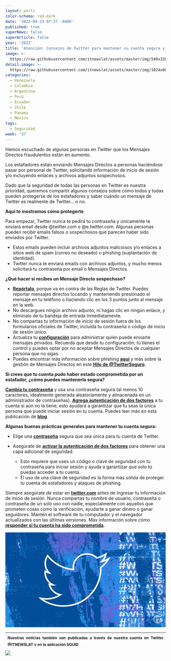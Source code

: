 ```yaml
---
layout: posts
color-schema: red-dark
date: '2022-09-23 07:37 -0400'
published: true
superNews: false
superArticle: false
year: '2022'
title: 'Atención: Consejos de Twitter para mantener su cuenta segura y protegida'
image: >-
  https://raw.githubusercontent.com/itnewslat/assets/master/img/540x320/Twitter-Seguridad-p.jpg
detail-image: >-
  https://raw.githubusercontent.com/itnewslat/assets/master/img/1024x680/Twitter-Seguridad-g.jpg
categories:
  - Venezuela
  - Colombia
  - Argentina
  - Perú
  - Ecuador
  - Chile
  - Panama
  - Mexico
tags:
  - Seguridad
week: '37'
---
```

Hemos escuchado de algunas personas en Twitter que los Mensajes Directos fraudulentos están en aumento.

Los estafadores están enviando Mensajes Directos a personas haciéndose pasar por personal de Twitter, solicitando información de inicio de sesión y/o incluyendo enlaces y archivos adjuntos sospechosos. 

Dado que la seguridad de todas las personas en Twitter es nuestra prioridad, queremos compartir algunos consejos sobre cómo todos y todas pueden protegerse de los estafadores y saber cuándo un mensaje de Twitter es realmente de Twitter... o no.

**Aquí te mostramos cómo protegerte**

Para empezar, Twitter nunca te pedirá tu contraseña y únicamente te enviará email desde @twitter.com o @e.twitter.com. Algunas personas pueden recibir emails falsos o sospechosos que parecen haber sido enviados por Twitter.

- Estos emails pueden incluir archivos adjuntos maliciosos y/o enlaces a sitios web de spam (correo no deseado) o phishing (suplantación de identidad).  
- Twitter nunca te enviará emails con archivos adjuntos, y mucho menos solicitará tu contraseña por email o Mensajes Directos.

**¿Qué hacer si recibes un Mensaje Directo sospechoso?**

- [**Repórtalo**](https://help.twitter.com/es/safety-and-security/report-twitter-impersonation), porque va en contra de las Reglas de Twitter. Puedes reportar mensajes directos tocando y manteniendo presionado el mensaje en tu teléfono o haciendo clic en los 3 puntos junto al mensaje en la web.
- No descargues ningún archivo adjunto, ni hagas clic en ningún enlace, y elimínalo de tu bandeja de entrada inmediatamente.
- No compartas tu información de inicio de sesión fuera de los formularios oficiales de Twitter, incluida tu contraseña o código de inicio de sesión único.
- Actualiza tu [**configuración**](https://help.twitter.com/es/using-twitter/direct-messages#video) para administrar quién puede enviarte mensajes privados. Recuerda que desde tu configuración; tú tienes el control y puedes optar por no aceptar Mensajes Directos de cualquier persona que no sigas.
- Puedes encontrar más información sobre phishing [**aquí**](https://help.twitter.com/es/safety-and-security/fake-twitter-emails) y más sobre la gestión de Mensajes Directos en este [**Hilo de @TwitterSeguro**](https://twitter.com/twitterseguro/status/1494750982043058187). 

**Si crees que tu cuenta pudo haber estado comprometida por un estafador, ¿cómo puedes mantenerla segura?**

[**Cambia tu contraseña**](https://help.twitter.com/es/safety-and-security/account-security-tips) y usa una contraseña segura (al menos 10 caracteres, idealmente generada aleatoriamente y almacenada en un administrador de contraseñas).
[**Agrega autenticación de dos factores**](https://help.twitter.com/es/managing-your-account/two-factor-authentication) a tu cuenta si aún no la tiene; esto ayudará a garantizar que tu seas la única persona que puede iniciar sesión en tu cuenta.
Puedes leer más en esta publicación de [**blog**](https://blog.twitter.com/en_sea/topics/events/2019/account-secure). 

**Algunas buenas prácticas generales para mantener tu cuenta segura:**

- Elige una [**contraseña**](https://help.twitter.com/es/safety-and-security/account-security-tips) segura que sea única para tu cuenta de Twitter.
- Asegúrate de [**activar la autenticación de dos factores**](https://help.twitter.com/es/managing-your-account/two-factor-authentication) para obtener una capa adicional de seguridad.
 
  - Esto requiere que uses un código o clave de seguridad con tu contraseña para iniciar sesión y ayuda a garantizar que solo tú puedas acceder a tu cuenta. 
  - El uso de una clave de seguridad es la forma más sólida de proteger tu cuenta de estafadores y ataques de phishing.

Siempre asegúrate de estar en [**twitter.com**](https://twitter.com/) antes de ingresar tu información de inicio de sesión.
Nunca compartas tu nombre de usuario, contraseña o contraseña de un solo uso con nadie, especialmente con aquellos que prometen cosas como la verificación, ayudarte a ganar dinero o ganar seguidores.
Mantén el software de tu computador y el navegador actualizados con las últimas versiones.
Más información sobre cómo [**responder si tu cuenta ha sido comprometida**](https://help.twitter.com/es/safety-and-security/twitter-account-compromised).

![](https://raw.githubusercontent.com/itnewslat/assets/master/img/540x320/Twitter-Seguridad-p.jpg)

<table style="height: 42px;" width="569">
<tbody>
<tr>
<td style="text-align: justify;"><sub><strong>Nuestras noticias también son publicadas a través de nuestra cuenta en Twitter <a href="https://twitter.com/itnewslat?lang=es">@ITNEWSLAT</a> y en la aplicación <a href="https://squidapp.co/en/">SQUID</a></strong></sub></td>
</tr>
</tbody>
</table>

<img src="https://tracker.metricool.com/c3po.jpg?hash=56f88a41e39ab42c063cc51676587a04"/>
